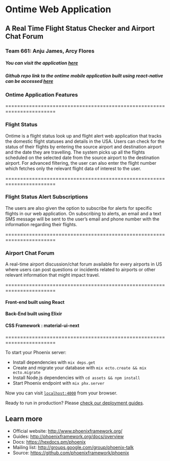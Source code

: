 # Ontime Web Application

## A Real Time Flight Status Checker and Airport Chat Forum
### Team 661: Anju James, Arcy Flores
##### You can visit the application [here](https://ontime.curiousmind.tech/)
##### Github repo link to the ontime mobile application built using react-native can be accessed [here](https://github.com/anju-james/ontimeapp)


### Ontime Application Features 

=======================================================================
### Flight Status
Ontime is a flight status look up and flight alert web application that tracks the domestic flight statuses and details in the USA. Users can check for the status of their flights by entering the source airport and destination airport and the date they are travelling. The system picks up all the flights scheduled on the selected date from the source airport to the destination airport. For advanced filtering, the user can also enter the flight number which fetches only the relevant flight data of interest to the user. 

=======================================================================
### Flight Status Alert Subscriptions
The users are also given the option to subscribe for alerts for specific flights in our web application. On subscribing to alerts, an email and a text SMS message will be sent to the user’s email and phone number with the information regarding their flights. 

=======================================================================
### Airport Chat Forum
A real-time airport discussion/chat forum available for every airports in US where users can post questions or incidents related to airports or other relevant information that might impact travel. 

=======================================================================

#### Front-end built using React
#### Back-End built using Elixir
#### CSS Framework : material-ui-next

=======================================================================



To start your Phoenix server:

  * Install dependencies with `mix deps.get`
  * Create and migrate your database with `mix ecto.create && mix ecto.migrate`
  * Install Node.js dependencies with `cd assets && npm install`
  * Start Phoenix endpoint with `mix phx.server`

Now you can visit [`localhost:4000`](http://localhost:4000) from your browser.

Ready to run in production? Please [check our deployment guides](http://www.phoenixframework.org/docs/deployment).

## Learn more

  * Official website: http://www.phoenixframework.org/
  * Guides: http://phoenixframework.org/docs/overview
  * Docs: https://hexdocs.pm/phoenix
  * Mailing list: http://groups.google.com/group/phoenix-talk
  * Source: https://github.com/phoenixframework/phoenix

